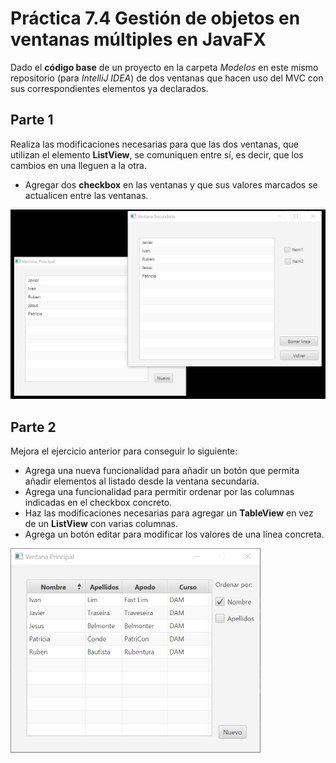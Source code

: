 # Práctica 7.4 Gestión de objetos en ventanas múltiples en JavaFX

Dado el **código base** de un proyecto en la carpeta *Modelos* en este mismo repositorio (para *IntelliJ IDEA*) de dos ventanas que hacen uso del MVC con sus correspondientes elementos ya declarados.

## Parte 1

Realiza las modificaciones necesarias para que las dos ventanas, que utilizan el elemento **ListView**, se comuniquen entre sí, es decir, que los cambios en una lleguen a la otra.
- Agregar dos **checkbox** en las ventanas y que sus valores marcados se actualicen entre las ventanas. 


![](media/dd1dfd4bf43888bc1fd7e1f56543dbf1.png)


## Parte 2

Mejora el ejercicio anterior para conseguir lo siguiente:

- Agrega una nueva funcionalidad para añadir un botón que permita añadir elementos al listado desde la ventana secundaria.
- Agrega una funcionalidad para permitir ordenar por las columnas indicadas en el checkbox concreto.
- Haz las modificaciones necesarias para agregar un **TableView** en vez de un **ListView** con varias columnas.
- Agrega un botón editar para modificar los valores de una línea concreta. 

![](media/werbcvbcsfgsdg3bf1.png)